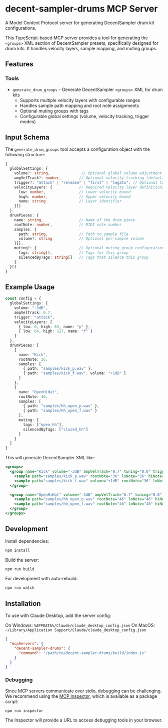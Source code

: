 # decent-sampler-drums MCP Server

A Model Context Protocol server for generating DecentSampler drum kit configurations.

This TypeScript-based MCP server provides a tool for generating the `<groups>` XML section of DecentSampler presets, specifically designed for drum kits. It handles velocity layers, sample mapping, and muting groups.

## Features

### Tools
- `generate_drum_groups` - Generate DecentSampler `<groups>` XML for drum kits
  - Supports multiple velocity layers with configurable ranges
  - Handles sample path mapping and root note assignments
  - Optional muting groups with tags
  - Configurable global settings (volume, velocity tracking, trigger modes)

## Input Schema

The `generate_drum_groups` tool accepts a configuration object with the following structure:

```typescript
{
  globalSettings: {
    volume?: string,              // Optional global volume adjustment
    ampVelTrack?: number,        // Optional velocity tracking (default: 1)
    trigger?: "attack" | "release" | "first" | "legato", // Optional trigger mode (default: "attack")
    velocityLayers: {            // Required velocity layer definitions
      low: number,               // Lower velocity bound
      high: number,              // Upper velocity bound
      name: string               // Layer identifier
    }[]
  },
  drumPieces: {
    name: string,                // Name of the drum piece
    rootNote: number,            // MIDI note number
    samples: {
      path: string,              // Path to sample file
      volume?: string            // Optional per-sample volume
    }[],
    muting?: {                   // Optional muting group configuration
      tags: string[],            // Tags for this group
      silencedByTags: string[]   // Tags that silence this group
    }
  }[]
}
```

## Example Usage

```typescript
const config = {
  globalSettings: {
    volume: "-3dB",
    ampVelTrack: 0.7,
    trigger: "attack",
    velocityLayers: [
      { low: 0, high: 63, name: "p" },
      { low: 64, high: 127, name: "f" }
    ]
  },
  drumPieces: [
    {
      name: "Kick",
      rootNote: 36,
      samples: [
        { path: "samples/kick_p.wav" },
        { path: "samples/kick_f.wav", volume: "+1dB" }
      ]
    },
    {
      name: "OpenHiHat",
      rootNote: 46,
      samples: [
        { path: "samples/hh_open_p.wav" },
        { path: "samples/hh_open_f.wav" }
      ],
      muting: {
        tags: ["open_hh"],
        silencedByTags: ["closed_hh"]
      }
    }
  ]
}
```

This will generate DecentSampler XML like:

```xml
<groups>
  <group name="Kick" volume="-3dB" ampVelTrack="0.7" tuning="0.0" trigger="attack">
    <sample path="samples/kick_p.wav" rootNote="36" loNote="36" hiNote="36" loVel="0" hiVel="63" />
    <sample path="samples/kick_f.wav" volume="+1dB" rootNote="36" loNote="36" hiNote="36" loVel="64" hiVel="127" />
  </group>

  <group name="OpenHiHat" volume="-3dB" ampVelTrack="0.7" tuning="0.0" trigger="attack" tags="open_hh" silencedByTags="closed_hh" silencingMode="fast">
    <sample path="samples/hh_open_p.wav" rootNote="46" loNote="46" hiNote="46" loVel="0" hiVel="63" />
    <sample path="samples/hh_open_f.wav" rootNote="46" loNote="46" hiNote="46" loVel="64" hiVel="127" />
  </group>
</groups>
```

## Development

Install dependencies:
```bash
npm install
```

Build the server:
```bash
npm run build
```

For development with auto-rebuild:
```bash
npm run watch
```

## Installation

To use with Claude Desktop, add the server config:

On Windows: `%APPDATA%/Claude/claude_desktop_config.json`
On MacOS: `~/Library/Application Support/Claude/claude_desktop_config.json`

```json
{
  "mcpServers": {
    "decent-sampler-drums": {
      "command": "/path/to/decent-sampler-drums/build/index.js"
    }
  }
}
```

### Debugging

Since MCP servers communicate over stdio, debugging can be challenging. We recommend using the [MCP Inspector](https://github.com/modelcontextprotocol/inspector), which is available as a package script:

```bash
npm run inspector
```

The Inspector will provide a URL to access debugging tools in your browser.
